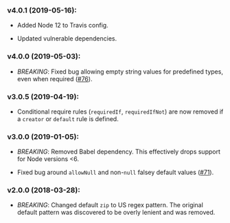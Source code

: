 ### v4.0.1 (2019-05-16):

* Added Node 12 to Travis config.

* Updated vulnerable dependencies.

### v4.0.0 (2019-05-03):

* *BREAKING*: Fixed bug allowing empty string values for predefined types, even when required ([#76](https://github.com/psvet/obey/issues/76)).

### v3.0.5 (2019-04-19):

* Conditional require rules (`requiredIf`, `requiredIfNot`) are now removed if a `creator` or `default` rule is defined.

### v3.0.0 (2019-01-05):

* *BREAKING*: Removed Babel dependency. This effectively drops support for Node versions <6.

* Fixed bug around `allowNull` and non-`null` falsey default values ([#71](https://github.com/psvet/obey/issues/71)).

### v2.0.0 (2018-03-28):

* *BREAKING*: Changed default `zip` to US regex pattern. The original default pattern was discovered to be overly lenient and was removed.

